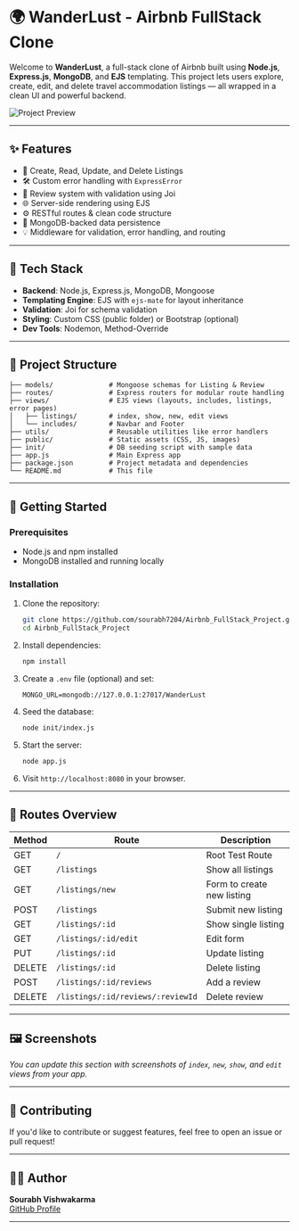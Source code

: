 # 🌍 WanderLust - Airbnb FullStack Clone

Welcome to **WanderLust**, a full-stack clone of Airbnb built using **Node.js**, **Express.js**, **MongoDB**, and **EJS** templating. This project lets users explore, create, edit, and delete travel accommodation listings — all wrapped in a clean UI and powerful backend.

![Project Preview](https://airbnb-project-qk0s.onrender.com/listings)

---

## ✨ Features

- 📝 Create, Read, Update, and Delete Listings
- 🛠 Custom error handling with `ExpressError`
- 💬 Review system with validation using Joi
- 🌐 Server-side rendering using EJS
- ⚙️ RESTful routes & clean code structure
- 📁 MongoDB-backed data persistence
- 💡 Middleware for validation, error handling, and routing

---

## 🧰 Tech Stack

- **Backend**: Node.js, Express.js, MongoDB, Mongoose
- **Templating Engine**: EJS with `ejs-mate` for layout inheritance
- **Validation**: Joi for schema validation
- **Styling**: Custom CSS (public folder) or Bootstrap (optional)
- **Dev Tools**: Nodemon, Method-Override

---

## 📁 Project Structure

```
├── models/              # Mongoose schemas for Listing & Review
├── routes/              # Express routers for modular route handling
├── views/               # EJS views (layouts, includes, listings, error pages)
│   ├── listings/        # index, show, new, edit views
│   └── includes/        # Navbar and Footer
├── utils/               # Reusable utilities like error handlers
├── public/              # Static assets (CSS, JS, images)
├── init/                # DB seeding script with sample data
├── app.js               # Main Express app
├── package.json         # Project metadata and dependencies
└── README.md            # This file
```

---

## 🚀 Getting Started

### Prerequisites

- Node.js and npm installed
- MongoDB installed and running locally

### Installation

1. Clone the repository:

   ```bash
   git clone https://github.com/sourabh7204/Airbnb_FullStack_Project.git
   cd Airbnb_FullStack_Project
   ```

2. Install dependencies:

   ```bash
   npm install
   ```

3. Create a `.env` file (optional) and set:

   ```env
   MONGO_URL=mongodb://127.0.0.1:27017/WanderLust
   ```

4. Seed the database:

   ```bash
   node init/index.js
   ```

5. Start the server:

   ```bash
   node app.js
   ```

6. Visit `http://localhost:8080` in your browser.

---

## 🧪 Routes Overview

| Method | Route | Description |
|--------|-------|-------------|
| GET    | `/`   | Root Test Route |
| GET    | `/listings` | Show all listings |
| GET    | `/listings/new` | Form to create new listing |
| POST   | `/listings` | Submit new listing |
| GET    | `/listings/:id` | Show single listing |
| GET    | `/listings/:id/edit` | Edit form |
| PUT    | `/listings/:id` | Update listing |
| DELETE | `/listings/:id` | Delete listing |
| POST   | `/listings/:id/reviews` | Add a review |
| DELETE | `/listings/:id/reviews/:reviewId` | Delete review |

---

## 🖼 Screenshots

*You can update this section with screenshots of `index`, `new`, `show`, and `edit` views from your app.*

---

## 🤝 Contributing

If you'd like to contribute or suggest features, feel free to open an issue or pull request!

---

## 🙋‍♂️ Author

**Sourabh Vishwakarma**  
[GitHub Profile](https://github.com/sourabh7204)

---

